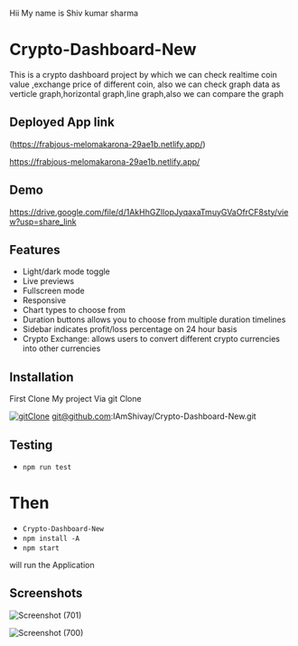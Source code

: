 

Hii My name is Shiv kumar sharma 

# Crypto-Dashboard-New

This is a crypto dashboard project by which we can check realtime coin value ,exchange price of different coin, 
also we can check graph data as verticle graph,horizontal graph,line graph,also we can compare the graph
## Deployed App link

(https://frabjous-melomakarona-29ae1b.netlify.app/)

https://frabjous-melomakarona-29ae1b.netlify.app/
## Demo

https://drive.google.com/file/d/1AkHhGZlIopJyqaxaTmuyGVaOfrCF8sty/view?usp=share_link


## Features
- Light/dark mode toggle
- Live previews
- Fullscreen mode
- Responsive
- Chart types to choose from
- Duration buttons allows you to choose from multiple duration timelines
- Sidebar indicates profit/loss percentage on 24 hour basis
- Crypto Exchange: allows users to convert different crypto currencies into other currencies
## Installation
First Clone My project Via git Clone

[![gitClone](https://img.shields.io/badge/-git%20clone-red)](git@github.com:IAmShivay/Crypto-Dashboard-New.git)
git@github.com:IAmShivay/Crypto-Dashboard-New.git
## Testing

- `npm run test`

# Then

- `Crypto-Dashboard-New`
- `npm install -A`
- `npm start`

will run the Application
## Screenshots

![Screenshot (701)](https://user-images.githubusercontent.com/109723638/209617571-c508914c-7e37-4efa-87ea-18b71fe4a2a8.png)

![Screenshot (700)](https://user-images.githubusercontent.com/109723638/209617579-4646f64e-0c45-4955-aadf-4501ff08ed6c.png)
